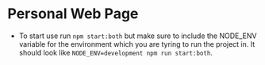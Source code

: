 # Personal Web Page

- To start use run `npm start:both` but make sure to include the NODE_ENV variable for the environment which you are tyring to run the project in. It should look like `NODE_ENV=development npm run start:both`.
